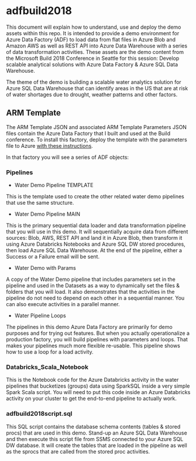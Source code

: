 # adfbuild2018

This document will explain how to understand, use and deploy the demo assets within this repo. It is intended to provide a demo environment for Azure Data Factory (ADF) to load data from flat files in Azure Blob and Amazon AWS as well as REST API into Azure Data Warehouse with a series of data transformation activities. These assets are the demo content from the Microsoft Build 2018 Conference in Seattle for this session: Develop scalable analytical solutions with Azure Data Factory & Azure SQL Data Warehouse.

The theme of the demo is building a scalable water analytics solution for Azure SQL Data Warehouse that can identify areas in the US that are at risk of water shortages due to drought, weather patterns and other factors.

## ARM Template

The ARM Template JSON and associated ARM Template Parameters JSON files contain the Azure Data Factory that I built and used at the Build conference. To install this factory, deploy the template with the parameters file to Azure [with these instructions](https://docs.microsoft.com/en-us/azure/azure-resource-manager/resource-group-template-deploy).

In that factory you will see a series of ADF objects:

### Pipelines

* Water Demo Pipeline TEMPLATE

This is the template used to create the other related water demo pipelines that use the same structure.

* Water Demo Pipeline MAIN

This is the primary sequential data loader and data transformation pipeline that you will use in this demo. It will sequentially acquire data from different sources: Blob, AWS, REST API and land it in Azure Blob, then transform it using Azure Databricks Notebooks and Azure SQL DW stored procedures, then load Azure SQL Data Warehouse. At the end of the pipeline, either a Success or a Failure email will be sent.

* Water Demo with Params

A copy of the Water Demo pipeline that includes parameters set in the pipeline and used in the Datasets as a way to dynamically set the files & folders that you will load. It also demonstrates that the activities in the pipeline do not need to depend on each other in a sequential manner. You can also execute activities in a parallel manner.

* Water Pipeline Loops

The pipelines in this demo Azure Data Factory are primarily for demo purposes and for trying out features. But when you actually operationalize a production factory, you will build pipelines with parameters and loops. That makes your pipelines much more flexible re-usable. This pipeline shows how to use a loop for a load activity.

### Databricks_Scala_Notebook

This is the Notebook code for the Azure Databricks activity in the water pipelines that bucketizes (groups) data using SparkSQL inside a very simple Spark Scala script. You will need to put this code inside an Azure Databricks activity on your cluster to get the end-to-end pipeline to actually work.

### adfbuild2018script.sql

This SQL script contains the database schema contents (tables & stored procs) that are used in this demo. Stand-up an Azure SQL Data Warehouse and then execute this script file from SSMS connected to your Azure SQL DW database. It will create the tables that are loaded in the pipeline as well as the sprocs that are called from the stored proc activities.

